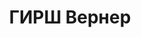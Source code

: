 ---
title: ГИРШ Вернер
description: "1899 г.р., немец, член компартии Германии, секретарь Э. Тельмана, сотрудник\
  \ немецкой секции Исполкома Коминтерна, 10 ноября 1937 г. Военной Коллегией Верховного\
  \ суда СССР за связь с троцкистами и шпионаж осужден к 10 годам ИТЛ. \n  30 июля\
  \ 1959 года Военной Коллегией Верховного суда СССР реабилитирован."
---